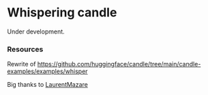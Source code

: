 # Whispering candle

Under development.



### Resources
Rewrite of https://github.com/huggingface/candle/tree/main/candle-examples/examples/whisper

Big thanks to [LaurentMazare](https://github.com/LaurentMazare)